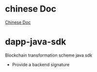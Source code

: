 # chinese Doc

[Chinese Doc](https://github.com/moongaminglib/columbus-php-sdk)

# dapp-java-sdk
Blockchain transformation scheme java sdk

- Provide a backend signature

